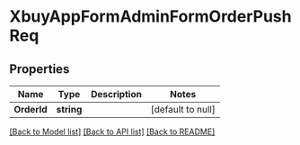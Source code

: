 # XbuyAppFormAdminFormOrderPushReq

## Properties
Name | Type | Description | Notes
------------ | ------------- | ------------- | -------------
**OrderId** | **string** |  | [default to null]

[[Back to Model list]](../README.md#documentation-for-models) [[Back to API list]](../README.md#documentation-for-api-endpoints) [[Back to README]](../README.md)

